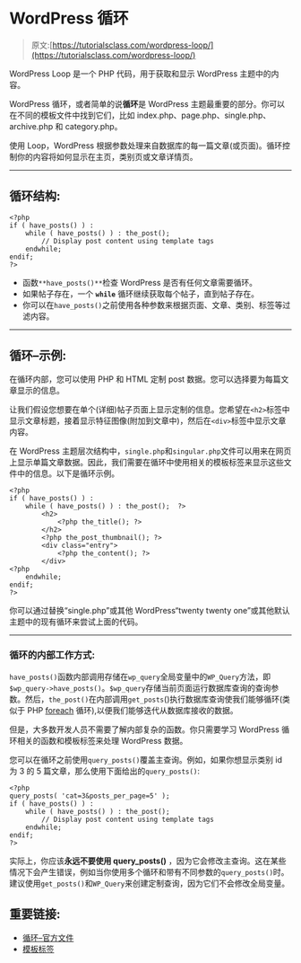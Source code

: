 # WordPress 循环

> 原文:[https://tutorialsclass.com/wordpress-loop/](https://tutorialsclass.com/wordpress-loop/)

WordPress Loop 是一个 PHP 代码，用于获取和显示 WordPress 主题中的内容。

WordPress 循环，或者简单的说**循环**是 WordPress 主题最重要的部分。你可以在不同的模板文件中找到它们，比如 index.php、page.php、single.php、archive.php 和 category.php。

使用 Loop，WordPress 根据参数处理来自数据库的每一篇文章(或页面)。循环控制你的内容将如何显示在主页，类别页或文章详情页。

* * *

## 循环结构:

```
<?php 
if ( have_posts() ) : 
    while ( have_posts() ) : the_post(); 
        // Display post content using template tags
    endwhile; 
endif; 
?>
```

*   函数`**have_posts()**`检查 WordPress 是否有任何文章需要循环。
*   如果帖子存在，一个 **`while`** 循环继续获取每个帖子，直到帖子存在。
*   你可以在`have_posts()`之前使用各种参数来根据页面、文章、类别、标签等过滤内容。

* * *

## 循环–示例:

在循环内部，您可以使用 PHP 和 HTML 定制 post 数据。您可以选择要为每篇文章显示的信息。

让我们假设您想要在单个(详细)帖子页面上显示定制的信息。您希望在`<h2>`标签中显示文章标题，接着显示特征图像(附加到文章中)，然后在`<div>`标签中显示文章内容。

在 WordPress 主题层次结构中，`single.php`和`singular.php`文件可以用来在网页上显示单篇文章数据。因此，我们需要在循环中使用相关的模板标签来显示这些文件中的信息。以下是循环示例。

```
<?php 
if ( have_posts() ) : 
    while ( have_posts() ) : the_post();  ?>
        <h2> 
        	<?php the_title(); ?>
        </h2>
        <?php the_post_thumbnail(); ?>
		<div class="entry">
			<?php the_content(); ?>
		</div>
<?php
    endwhile;
endif; 
?>
```

你可以通过替换“single.php”或其他 WordPress“twenty twenty one”或其他默认主题中的现有循环来尝试上面的代码。

* * *

### 循环的内部工作方式:

`have_posts()`函数内部调用存储在`wp_query`全局变量中的`WP_Query`方法，即`$wp_query->have_posts()`。`$wp_query`存储当前页面运行数据库查询的查询参数。然后，`the_post()`在内部调用`get_posts`()执行数据库查询使我们能够循环(类似于 PHP [foreach](https://tutorialsclass.com/php-loops/) 循环),以便我们能够迭代从数据库接收的数据。

但是，大多数开发人员不需要了解内部复杂的函数。你只需要学习 WordPress 循环相关的函数和模板标签来处理 WordPress 数据。

您可以在循环之前使用`query_posts()`覆盖主查询。例如，如果你想显示类别 id 为 3 的 5 篇文章，那么使用下面给出的`query_posts()`:

```
<?php 
query_posts( 'cat=3&posts_per_page=5' );
if ( have_posts() ) : 
    while ( have_posts() ) : the_post(); 
        // Display post content using template tags
    endwhile; 
endif; 
?>
```

实际上，你应该**永远不要使用 query_posts()** ，因为它会修改主查询。这在某些情况下会产生错误，例如当你使用多个循环和带有不同参数的`query_posts()`时。建议使用`get_posts()`和`WP_Query`来创建定制查询，因为它们不会修改全局变量。

## 重要链接:

*   [循环–官方文件](https://developer.wordpress.org/themes/basics/the-loop/)
*   [模板标签](https://developer.wordpress.org/themes/basics/template-tags/)